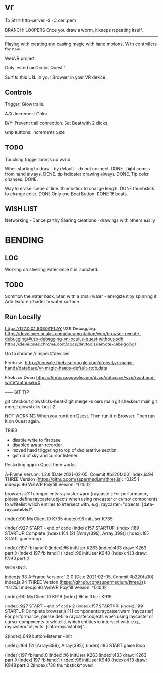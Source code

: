# vr

To Start
http-server -S -C cert.pem

BRANCH: LOOPERS
Once you draw a worm, it keeps repeating itself.

---

Playing with creating and casting magic with hand motions. With controllers for now.

WebVR project.

Only tested on Oculus Quest 1.

Surf to this URL in your Browser in your VR device.

## Controls

Trigger: Glow trails.

A/X: Increment Color

B/Y: Prevent trail connection. Set Beat with 2 clicks.

Grip Buttons: Increments Size

## TODO

Touching trigger brings up wand.

When starting to draw - by default - do not connect. DONE.
Light comes from hand always. DONE.
tip indicates drawing always. DONE.
Tip color changes. DONE.

Way to erase scene or line.
thumbstick to change length. DONE
thunbstick to change color. DONE
Only one Beat Button. DONE
16 beats.

## WISH LIST

Networking - Dance parthy
Sharing creations - drawings with others easily

# BENDING

## LOG

Working on steering water once it is launched.

## TODO

Sommon the water back.
Start with a small water - energize it by spinning it.
Add texture /shader to water surface.

## Run Locally



https://127.0.0.1:8080/?PLAY
USB Debugging:
https://developer.oculus.com/documentation/web/browser-remote-debugging/#usb-debugging-on-oculus-quest-without-odh
https://developer.chrome.com/docs/devtools/remote-debugging/

Go to chrome://inspect#devices

Firebase:
https://console.firebase.google.com/project/vr-magic-hands/database/vr-magic-hands-default-rtdb/data

FIrebase Docs:
https://firebase.google.com/docs/database/web/read-and-write?authuser=0

---- GIT TIP

git checkout glowsticks-beat-2
git merge -s ours main
git checkout main
git merge glowsticks-beat-2

NOT WORKING
When you run it on Quest.
Then run it in Browser.
Then run it on Quest again.

TRIED

- disable write to firebase
- disabled avatar-recorder
- moved hand triggering to top of declaratrive section.
- got rid of sky and cursor listener.

Restarting app in Quest then works.

A-Frame Version: 1.2.0 (Date 2021-02-05, Commit #b220fa00)
index.js:94 THREE Version (https://github.com/supermedium/three.js): ^0.125.1
index.js:96 WebVR Polyfill Version: ^0.10.12

browser.js:111 components:raycaster:warn [raycaster] For performance, please define raycaster.objects when using raycaster or cursor components to whitelist which entities to intersect with. e.g., raycaster="objects: [data-raycastable]".

(index):90 My Client ID K735
(index):96 initUser K735

(index):927 START - end of code
(index):157 STARTUP!
(index):189 STARTUP Complete
(index):164 (2) [Array(399), Array(399)]
(index):185 START game loop

(index):197 fb hand:0
(index):96 initUser K263
(index):433 draw: K263 part:0
(index):197 fb hand:1
(index):96 initUser K948
(index):433 draw: K948 part:0

WORKING:

index.js:93 A-Frame Version: 1.2.0 (Date 2021-02-05, Commit #b220fa00)
index.js:94 THREE Version (https://github.com/supermedium/three.js): ^0.125.1
index.js:96 WebVR Polyfill Version: ^0.10.12

(index):90 My Client ID K919
(index):96 initUser K919

(index):927 START - end of code 2
(index):157 STARTUP!
(index):189 STARTUP Complete
browser.js:111 components:raycaster:warn [raycaster] For performance, please define raycaster.objects when using raycaster or cursor components to whitelist which entities to intersect with. e.g., raycaster="objects: [data-raycastable]".

2(index):649 button-listener - init

(index):164 (2) [Array(399), Array(399)]
(index):185 START game loop

(index):197 fb hand:0
(index):96 initUser K263
(index):433 draw: K263 part:0
(index):197 fb hand:1
(index):96 initUser K948
(index):433 draw: K948 part:0
2(index):730 thumbstickmoved
